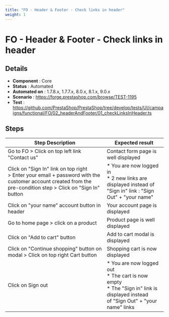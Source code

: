 ```yaml
---
title: "FO - Header & Footer - Check links in header"
weight: 1
---
```


# FO - Header & Footer - Check links in header
## Details
* **Component** : Core
* **Status** : Automated
* **Automated on** : 1.7.8.x, 1.7.7.x, 8.0.x, 8.1.x, 9.0.x
* **Scenario** : https://forge.prestashop.com/browse/TEST-1195
* **Test** : https://github.com/PrestaShop/PrestaShop/tree/develop/tests/UI/campaigns/functional/FO/02_headerAndFooter/01_checkLinksInHeader.ts

## Steps
| Step Description | Expected result |
| ----- | ----- |
| Go to FO > Click on top left link "Contact us" | Contact form page is well displayed |
| Click on "Sign In" link on top right > Enter your email + password with the customer account created from the pre-condition step > Click on "Sign In" button | * You are now logged in<br> * 2 new links are displayed instead of "Sign in" link : "Sign Out" + "your name" |
| Click on "your name" account button in header | Your account page is displayed |
| Go to home page > click on a product | Product page is well displayed |
| Click on "Add to cart" button | Add to cart modal is displayed |
| Click on "Continue shopping" button on modal > Click on top right Cart button | Shopping cart is now displayed |
| Click on Sign out | * You are now logged out<br> * The cart is now empty<br> * The "Sign in" link is displayed instead of "Sign Out" + "your name" links |
